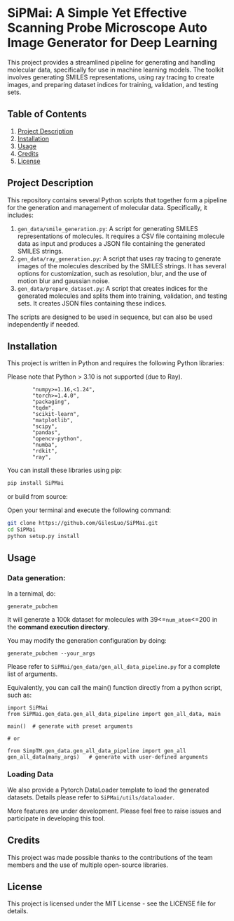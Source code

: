# SiPMai: A Simple Yet Effective Scanning Probe Microscope Auto Image Generator for Deep Learning

This project provides a streamlined pipeline for generating and handling molecular data, specifically for use in machine learning models. The toolkit involves generating SMILES representations, using ray tracing to create images, and preparing dataset indices for training, validation, and testing sets.

## Table of Contents

1. [Project Description](#project-description)
2. [Installation](#installation)
3. [Usage](#usage)
4. [Credits](#credits)
5. [License](#license)

## Project Description

This repository contains several Python scripts that together form a pipeline for the generation and management of molecular data. Specifically, it includes:

1. `gen_data/smile_generation.py`: A script for generating SMILES representations of molecules. It requires a CSV file containing molecule data as input and produces a JSON file containing the generated SMILES strings.
2. `gen_data/ray_generation.py`: A script that uses ray tracing to generate images of the molecules described by the SMILES strings. It has several options for customization, such as resolution, blur, and the use of motion blur and gaussian noise.
3. `gen_data/prepare_dataset.py`: A script that creates indices for the generated molecules and splits them into training, validation, and testing sets. It creates JSON files containing these indices.

The scripts are designed to be used in sequence, but can also be used independently if needed.

## Installation

This project is written in Python and requires the following Python libraries:

Please note that Python > 3.10 is not supported (due to Ray).

```
        "numpy>=1.16,<1.24",
        "torch>=1.4.0",
        "packaging",
        "tqdm",
        "scikit-learn",
        "matplotlib",
        "scipy",
        "pandas",
        "opencv-python",
        "numba",
        "rdkit",
        "ray",
```

You can install these libraries using pip:

```bash
pip install SiPMai
```

or build from source:

Open your terminal and execute the following command:

```sh
git clone https://github.com/GilesLuo/SiPMai.git
cd SiPMai
python setup.py install
```

## Usage

### Data generation:

In a ternimal, do:

```
generate_pubchem
```

It will generate a 100k dataset for molecules with 39<=`num_atom`<=200 in the **command execution directory**.

You may modify the generation configuration by doing:

```
generate_pubchem --your_args
```

Please refer to `SiPMai/gen_data/gen_all_data_pipeline.py` for a complete list of arguments.

Equivalently, you can call the main() function directly from a python script, such as:

```
import SiPMai
from SiPMai.gen_data.gen_all_data_pipeline import gen_all_data, main

main()  # generate with preset arguments

# or 

from SimpTM.gen_data.gen_all_data_pipeline import gen_all
gen_all_data(many_args)   # generate with user-defined arguments
```

### Loading Data

We also provide a Pytorch DataLoader template to load the generated datasets. Details please refer to `SiPMai/utils/dataloader`.

More features are under development. Please feel free to raise issues and participate in developing this tool.

## Credits

This project was made possible thanks to the contributions of the team members and the use of multiple open-source libraries.

## License

This project is licensed under the MIT License - see the LICENSE file for details.
